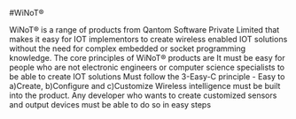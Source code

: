 #WiNoT®

WiNoT® is a range of products from Qantom Software Private Limited that makes it easy for IOT implementors to create wireless enabled IOT solutions without the need for complex embedded or socket programming knowledge. 
The core principles of WiNoT® products are
It must be easy for people who are not electronic engineers or computer science specialists to be able to create IOT solutions
Must follow the 3-Easy-C principle - Easy to a)Create, b)Configure and c)Customize
Wireless intelligence must be built into the product. Any developer who wants to create customized sensors and output devices must be able to do so in easy steps